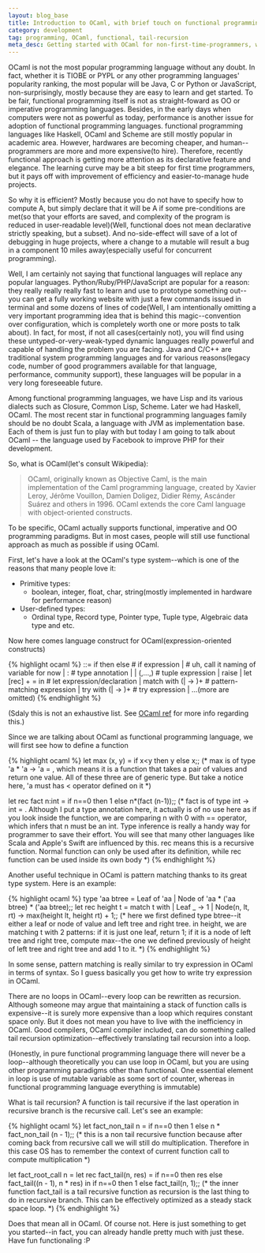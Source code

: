 ```yaml
---
layout: blog_base
title: Introduction to OCaml, with brief touch on functional programming
category: development
tag: programming, OCaml, functional, tail-recursion
meta_desc: Getting started with OCaml for non-first-time-programmers, with brief touch on functional programming
---
```


OCaml is not the most popular programming language without any doubt. In fact, whether it is TIOBE or PYPL or any other programming languages' popularity ranking, the most popular will be Java, C or Python or JavaScript, non-surprisingly, mostly because they are easy to learn and get started. To be fair, functional programming itself is not as straight-foward as OO or imperative programming languages. Besides, in the early days when computers were not as powerful as today, performance is another issue for adoption of functional programming languages. functional programming languages like Haskell, OCaml and Scheme are still mostly popular in academic area. However, hardwares are becoming cheaper, and human--programmers are more and more expensive(to hire). Therefore, recently functional approach is getting more attention as its declarative feature and elegance. The learning curve may be a bit steep for first time programmers, but it pays off with improvement of efficiency and easier-to-manage hude projects.

So why it is efficient? Mostly because you do not have to specify how to compute A, but simply declare that it will be A if some pre-conditions are met(so that your efforts are saved, and complexity of the program is reduced in user-readable level)(Well, functional does not mean declarative strictly speaking, but a subset). And no-side-effect will save of a lot of debugging in huge projects, where a change to a mutable will result a bug in a component 10 miles away(especially useful for concurrent programming).

Well, I am certainly not saying that functional languages will replace any popular languages. Python/Ruby/PHP/JavaScript are popular for a reason: they really really really fast to learn and use to prototype something out--you can get a fully working website with just a few commands issued in terminal and some dozens of lines of code(Well, I am intentionally omitting a very important programming idea that is behind this magic--convention over configuration, which is completely worth one or more posts to talk about). In fact, for most, if not all cases(certainly not), you will find using these untyped-or-very-weak-typed dynamic languages really powerful and capable of handling the problem you are facing. Java and C/C++ are traditional system programming languages and for various reasons(legacy code, number of good programmers available for that language, performance, community support), these languages will be popular in a very long foreseeable future.

Among functional programming languages, we have Lisp and its various dialects such as Closure, Common Lisp, Scheme. Later we had Haskell, OCaml. The most recent star in functional programming languages family should be no doubt Scala, a language with JVM as implementation base. Each of them is just fun to play with but today I am going to talk about OCaml -- the language used by Facebook to improve PHP for their development.

So, what is OCaml(let's consult Wikipedia):

> OCaml, originally known as Objective Caml, is the main implementation of the Caml programming language, created by Xavier Leroy, Jérôme Vouillon, Damien Doligez, Didier Rémy, Ascánder Suárez and others in 1996. OCaml extends the core Caml language with object-oriented constructs.

To be specific, OCaml actually supports functional, imperative and OO programming paradigms. But in most cases, people will still use functional approach as much as possible if using OCaml.

First, let's have a look at the OCaml's type system--which is one of the reasons that many people love it:
* Primitive types:
  * boolean, integer, float, char, string(mostly implemented in hardware for performance reason)
* User-defined types:
  * Ordinal type, Record type, Pointer type, Tuple type, Algebraic data type and etc.

Now here comes language construct for OCaml(expression-oriented constructs)

{% highlight ocaml %}
<exp> ::= if <exp> then <exp> else <exp>     # if expression
      | <id>                                 # uh, call it naming of variable for now
      | <exp>:<type>                         # type annotation
      | <exp> <exp>
        | (<exp>,...,<exp>)                  # tuple expression
      | raise <exp>
      | let [rec] <id>+ = <exp> in <exp>     # let expression/declaration
      | match <exp> with (| <pat> -> <exp>)+ # pattern-matching expression
      | try <exp> with (| <pat> -> <exp>)+   # try expression
      | ...(more are omitted)
{% endhighlight %}

(Sdaly this is not an exhaustive list. See [OCaml ref](http://caml.inria.fr/pub/docs/manual-ocaml/expr.html) for more info regarding this.)

Since we are talking about OCaml as functional programming language, we will first see how to define a function

{% highlight ocaml %}
let max (x, y) = if x<y then y else x;;
(* max is of type 'a * 'a -> 'a = <fun>, which means it is a function that
takes a pair of values and return one value. All of these three are of
generic type. But take a notice here, 'a must has < operator defined on it *)

let rec fact n:int = if n==0 then 1 else n*(fact (n-1));;
(* fact is of type int -> int = <fun>. Although I put a type annotation here,
it actually is of no use here as if you look inside the function, we are
comparing n with 0 with == operator, which infers that n must be an int.
Type inference is really a handy way for programmer to save their effort.
You will see that many other languages like Scala and Apple's Swift are
influenced by this. rec means this is a recursive function. Normal function
can only be used after its definition, while rec function can be used inside
its own body *)
{% endhighlight %}

Another useful technique in OCaml is pattern matching thanks to its great type system. Here is an example:

{% highlight ocaml %}
type 'aa btree = Leaf of 'aa | Node of 'aa * ('aa btree) * ('aa btree);;
let rec height t =
    match t with
    | Leaf _ -> 1
    | Node(n, lt, rt) -> max(height lt, height rt) + 1;;
(* here  we first defined type btree--it either a leaf or node of value
and left tree and right tree. in height, we are matching t with 2
patterns: if it is just one leaf, return 1; if it is a node of left
tree and right tree, compute max--the one we defined previously of
height of left tree and right tree and add 1 to it. *)
{% endhighlight %}

In some sense, pattern matching is really similar to try expression in OCaml in terms of syntax. So I guess basically you get how to write try expression in OCaml.

There are no loops in OCaml--every loop can be rewritten as recursion. Although someone may argue that maintaining a stack of function calls is expensive--it is surely more expensive than a loop which requires constant space only. But it does not mean you have to live with the inefficiency in OCaml. Good compilers, OCaml compiler included, can do something called tail recursion optimization--effectively translating tail recursion into a loop.

(Honestly, in pure functional programming language there will never be a loop--although theoretically you can use loop in OCaml, but you are using other programming paradigms other than functional. One essential element in loop is use of mutable variable as some sort of counter, whereas in functional programming language everything is immutable)

What is tail recursion? A function is tail recursive if the last operation in recursive branch is the recursive call. Let's see an example:

{% highlight ocaml %}
let fact_non_tail n =
    if n==0 then 1 else n * fact_non_tail (n - 1);;
(* this is a non tail recursive function because after coming
back from recursive call we will still do multiplication.
Therefore in this case OS has to remember the context of current
function call to compute multiplication *)

let fact_root_call n =
    let rec fact_tail(n, res) =
        if n==0 then res else fact_tail((n - 1), n * res)
    in if n==0 then 1 else fact_tail(n, 1);;
(* the inner function fact_tail is a tail recursive function as
recursion is the last thing to do in recursive branch. This can
be effectively optimized as a steady stack space loop. *)
{% endhighlight %}

Does that mean all in OCaml. Of course not. Here is just something to get you started--in fact, you can already handle pretty much with just these. Have fun functionaling :P
